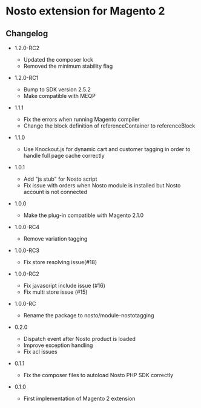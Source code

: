 # Nosto extension for Magento 2

## Changelog

* 1.2.0-RC2
    * Updated the composer lock
    * Removed the minimum stability flag

* 1.2.0-RC1
    * Bump to SDK version 2.5.2
    * Make compatible with MEQP
    
* 1.1.1
    * Fix the errors when running Magento compiler
    * Change the block definition of referenceContainer to referenceBlock
    
* 1.1.0
    * Use Knockout.js for dynamic cart and customer tagging in order to handle full page cache correctly
    
* 1.0.1
    * Add "js stub" for Nosto script
    * Fix issue with orders when Nosto module is installed but Nosto account is not connected

* 1.0.0
    * Make the plug-in compatible with Magento 2.1.0

* 1.0.0-RC4
    * Remove variation tagging
    
* 1.0.0-RC3
    * Fix store resolving issue(#18)
    
* 1.0.0-RC2
    * Fix javascript include issue (#16)
    * Fix multi store issue (#15)

* 1.0.0-RC
    * Rename the package to nosto/module-nostotagging
    
* 0.2.0
    * Dispatch event after Nosto product is loaded
    * Improve exception handling
    * Fix acl issues
        
* 0.1.1
    * Fix the composer files to autoload Nosto PHP SDK correctly

* 0.1.0
    * First implementation of Magento 2 extension
